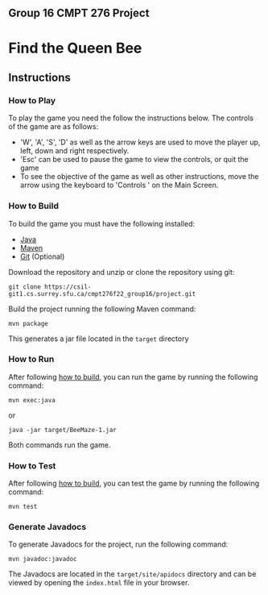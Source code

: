 ## Group 16 CMPT 276 Project

# Find the Queen Bee <br>


## Instructions

### How to Play

To play the game you need the follow the instructions below. The controls of the game are as follows:

- 'W', 'A', 'S', 'D' as well as the arrow keys are used to move the player up, left, down and right respectively.
- 'Esc' can be used to pause the game to view the controls, or quit the game
- To see the objective of the game as well as other instructions, move the arrow using the keyboard to 'Controls ' on the Main Screen.

### How to Build

To build the game you must have the following installed:

- [Java](https://www.java.com/en/)
- [Maven](https://maven.apache.org/) 
- [Git](https://git-scm.com/) (Optional)

Download the repository and unzip or clone the repository using git:

`git clone https://csil-git1.cs.surrey.sfu.ca/cmpt276f22_group16/project.git`

Build the project running the following Maven command:

`mvn package`

This generates a jar file located in the `target` directory

### How to Run

After following [how to build](#how-to-build), you can run the game by running the following command:

`mvn exec:java` 

or 

`java -jar target/BeeMaze-1.jar`

Both commands run the game.

### How to Test

After following [how to build](#how-to-build), you can test the game by running
the following command:

`mvn test`

### Generate Javadocs

To generate Javadocs for the project, run the following command:

`mvn javadoc:javadoc`

The Javadocs are located in the `target/site/apidocs` directory and can be viewed
by opening the `index.html` file in your browser.
